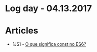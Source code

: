 # Log day - 04.13.2017

# Articles

- [JS] - [O que significa const no ES6?](https://medium.com/@osuissa/o-que-significa-const-no-es6-889bf7ad3489)
